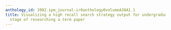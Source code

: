 ```yaml
---
anthology_id: 2002.ipm_journal-ir0anthology0volumeA38A1.1
title: Visualizing a high recall search strategy output for undergraduates in an exploration
  stage of researching a term paper
---
```


